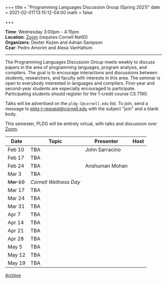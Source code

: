 +++
title = "Programming Languages Discussion Group (Spring 2021)"
date = 2021-02-01T13:15:12-04:00
math = false

+++

**Time**: Wednesday 3:00pm - 4:15pm <br/>
**Location**: [Zoom][] (requires Cornell NetID) <br/>
**Organizers**: Dexter Kozen and Adrian Sampson <br/>
**Czar**: Pedro Amorim and Alexa VanHattum <br/>

[zoom]: ../private/

---

The Programming Languages Discussion Group meets weekly to discuss papers in the area of programming languages, program analysis, and compilers. The goal is to encourage interactions and discussions between students, researchers, and faculty with interests in this area. The seminar is open to everybody interested in languages and compilers. First-year and second-year students are especially encouraged to participate. Participating students should register for the 1-credit course CS 7190.

Talks will be advertised on the `pldg-l@cornell.edu` list. To join, send a message to [pldg-l-request@cornell.edu][join-pldg] with the subject "join" and a blank body.

This semester, PLDG will be entirely virtual, with talks and discussion over [Zoom][].


| Date   | Topic       | Presenter | Host |
|--------|-------------|-----------|------|
| Feb 10 | TBA | John Sarracino | |
| Feb 17 | TBA | | |
| Feb 24 | TBA | Anshuman Mohan | |
| Mar 3  | TBA | | |
| ~~Mar 10~~ | _Cornell Wellness Day_ | | |
| Mar 17 | TBA | | |
| Mar 24 | TBA | | |
| Mar 31 | TBA | | |
| Apr 7  | TBA | | |
| Apr 14 | TBA | | |
| Apr 21 | TBA | | |
| Apr 28 | TBA | | |
| May 5  | TBA | | |
| May 12 | TBA | | |
| May 19 | TBA | | |


[Archive](../)

[join-pldg]: mailto:pldg-l-request@cornell.edu?subject=join
